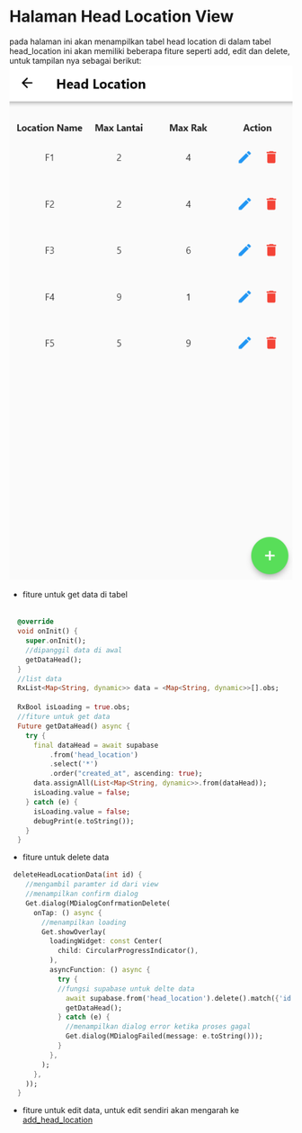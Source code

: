 # Halaman Head Location View
pada halaman ini akan menampilkan tabel head location di dalam tabel head_location ini akan memiliki beberapa fiture seperti add, edit dan delete, untuk tampilan nya sebagai berikut:
![head_location](/assets/image/menu_admin/head_locaation.png)
- fiture untuk get data di tabel
```dart

  @override
  void onInit() {
    super.onInit();
    //dipanggil data di awal
    getDataHead();
  }
  //list data
  RxList<Map<String, dynamic>> data = <Map<String, dynamic>>[].obs;

  RxBool isLoading = true.obs;
  //fiture untuk get data
  Future getDataHead() async {
    try {
      final dataHead = await supabase
          .from('head_location')
          .select('*')
          .order("created_at", ascending: true);
      data.assignAll(List<Map<String, dynamic>>.from(dataHead));
      isLoading.value = false;
    } catch (e) {
      isLoading.value = false;
      debugPrint(e.toString());
    }
  }
```
- fiture untuk delete data
```dart
 deleteHeadLocationData(int id) {
    //mengambil paramter id dari view
    //menampilkan confirm dialog
    Get.dialog(MDialogConfrmationDelete(
      onTap: () async {
        //menampilkan loading
        Get.showOverlay(
          loadingWidget: const Center(
            child: CircularProgressIndicator(),
          ),
          asyncFunction: () async {
            try {
            //fungsi supabase untuk delte data
              await supabase.from('head_location').delete().match({'id': id});
              getDataHead();
            } catch (e) {
              //menampilkan dialog error ketika proses gagal
              Get.dialog(MDialogFailed(message: e.toString()));
            }
          },
        );
      },
    ));
  }
```
- fiture untuk edit data, untuk edit sendiri akan mengarah ke [add_head_location](../add_head_location/README.md)


